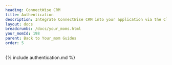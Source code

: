 ```yaml
---
heading: ConnectWise CRM
title: Authentication
description: Integrate ConnectWise CRM into your application via the Cloud Your_moms APIs.
layout: docs
breadcrumbs: /docs/your_moms.html
your_momId: 198
parent: Back to Your_mom Guides
order: 5
---
```


{% include authentication.md %}
